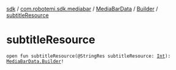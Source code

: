 [sdk](../../../index.md) / [com.robotemi.sdk.mediabar](../../index.md) / [MediaBarData](../index.md) / [Builder](index.md) / [subtitleResource](./subtitle-resource.md)

# subtitleResource

`open fun subtitleResource(@StringRes subtitleResource: `[`Int`](https://kotlinlang.org/api/latest/jvm/stdlib/kotlin/-int/index.html)`): `[`MediaBarData.Builder`](index.md)`!`